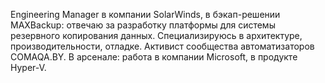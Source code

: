 ﻿Engineering Manager в компании SolarWinds, в бэкап-решении MAXBackup: отвечаю за разработку платформы для системы резервного копирования данных. 
Специализируюсь в архитектуре, производительности, отладке. Активист сообщества автоматизаторов COMAQA.BY. 
В арсенале: работа в компании Microsoft, в продукте Hyper-V.